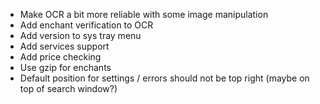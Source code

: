 - Make OCR a bit more reliable with some image manipulation
- Add enchant verification to OCR
- Add version to sys tray menu
- Add services support
- Add price checking
- Use gzip for enchants
- Default position for settings / errors should not be top right (maybe on top of search window?)